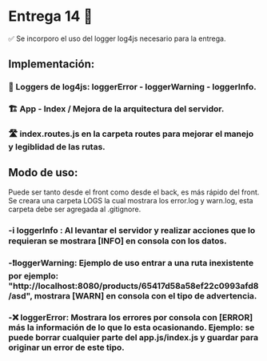# Entrega 14 📄
✅ Se incorporo el uso del logger log4js necesario para la entrega.

## Implementación:
### 🔎 Loggers de log4js: loggerError - loggerWarning - loggerInfo.
### 🏗️ App - Index / Mejora de la arquitectura del servidor.
### 🛣️ index.routes.js en la carpeta routes para mejorar el manejo y legiblidad de las rutas.

## Modo de uso:
Puede ser tanto desde el front como desde el back, es más rápido del front. 
Se creara una carpeta LOGS la cual mostrara los error.log y warn.log, esta carpeta debe ser agregada al .gitignore.

### -ℹ loggerInfo : Al levantar el servidor y realizar acciones que lo requieran se mostrara [INFO] en consola con los datos.
### -❗loggerWarning: Ejemplo de uso entrar a una ruta inexistente por ejemplo: "http://localhost:8080/products/65417d58a58ef22c0993afd8/asd", mostrara [WARN] en consola con el tipo de advertencia.
### -❌ loggerError: Mostrara los errores por consola con [ERROR] más la información de lo que lo esta ocasionando. Ejemplo: se puede borrar cualquier parte del app.js/index.js y guardar para originar un error de este tipo.